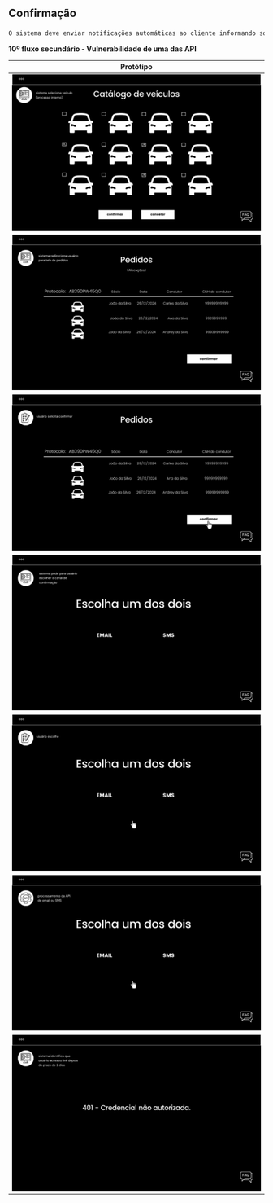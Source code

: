 ## Confirmação

```markdown
O sistema deve enviar notificações automáticas ao cliente informando sobre a disponibilidade do veículo reservado, sob a condição de que o cliente terá um prazo de 2 dias para responder à notificação confirmando ou cancelando a reserva. Caso contrário, o veículo será disponibilizado para o próximo cliente na fila de espera.
```


**10º fluxo secundário - Vulnerabilidade de uma das API**

| Protótipo |
| --- |
| ![](../img-fluxos/req-09/89.png)|
| ![](../img-fluxos/req-09/90.png)|
| ![](../img-fluxos/req-09/91.png) |
| ![](../img-fluxos/req-09/92.png) |
| ![](../img-fluxos/req-09/93.png) |
| ![](../img-fluxos/req-09/94.png) |
| ![](../img-fluxos/req-09/96.png) |



